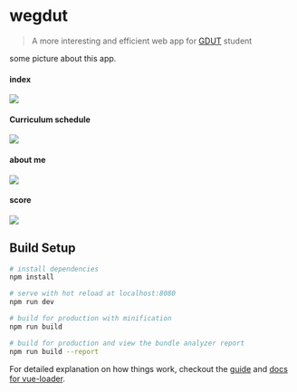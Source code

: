 # wegdut

> A more interesting and efficient web app for [GDUT](http://http://www.gdut.edu.cn/) student

some picture about this app.
#### index
<img src="http://o6m29g00l.bkt.clouddn.com/207834850.jpg" >

#### Curriculum schedule
<img src = "http://o6m29g00l.bkt.clouddn.com/1964248556.jpg" >

#### about me
<img src = "http://o6m29g00l.bkt.clouddn.com/917627940.jpg" >

#### score 
<img src="http://o6m29g00l.bkt.clouddn.com/311099744.jpg" >



## Build Setup

``` bash
# install dependencies
npm install

# serve with hot reload at localhost:8080
npm run dev

# build for production with minification
npm run build

# build for production and view the bundle analyzer report
npm run build --report
```

For detailed explanation on how things work, checkout the [guide](http://vuejs-templates.github.io/webpack/) and [docs for vue-loader](http://vuejs.github.io/vue-loader).


